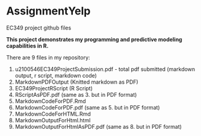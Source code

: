 # AssignmentYelp
EC349 project github files

**This project demonstrates my programming and predictive modeling capabilities in R.**

There are 9 files in my repository:

1. u2100546EC349ProjectSubmission.pdf - total pdf submitted (markdown output, r script, markdown code)
2. MarkdownPDFOutput (Knitted markdown as PDF)
3. EC349ProjectRScript (R Script)
4. RScriptAsPDF.pdf (same as 3. but in PDF format)
5. MarkdownCodeForPDF.Rmd
6. MarkdownCodeForPDF.pdf (same as 5. but in PDF format)
7. MarkdownCodeForHTML.Rmd
8. MarkdownOutputForHtml.html
9. MarkdownOutputForHtmlAsPDF.pdf (same as 8. but in PDF format)
